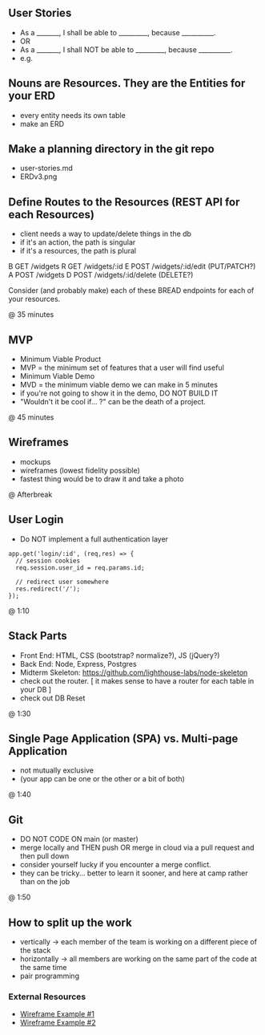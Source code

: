 ## User Stories
* As a _______, I shall be able to _________, because __________.
* OR
* As a _______, I shall NOT be able to _________, because __________.
* e.g.


## Nouns are Resources. They are the Entities for your ERD
* every entity needs its own table
* make an ERD


## Make a planning directory in the git repo
* user-stories.md
* ERDv3.png


## Define Routes to the Resources (REST API for each Resources)
* client needs a way to update/delete things in the db
* if it's an action, the path is singular
* if it's a resources, the path is plural

B   GET   /widgets
R   GET   /widgets/:id
E   POST  /widgets/:id/edit    (PUT/PATCH?)
A   POST  /widgets
D   POST  /widgets/:id/delete  (DELETE?)

Consider (and probably make) each of these BREAD endpoints for each of your resources.


@ 35 minutes 
## MVP
* Minimum Viable Product
* MVP = the minimum set of features that a user will find useful
* Minimum Viable Demo
* MVD = the minimum viable demo we can make in 5 minutes
* if you're not going to show it in the demo, DO NOT BUILD IT
* "Wouldn't it be cool if... ?" can be the death of a project.

@ 45 minutes
## Wireframes
* mockups
* wireframes (lowest fidelity possible)
* fastest thing would be to draw it and take a photo

@ Afterbreak
## User Login
* Do NOT implement a full authentication layer

```
app.get('login/:id', (req,res) => {
  // session cookies
  req.session.user_id = req.params.id;

  // redirect user somewhere
  res.redirect('/');
});
```

@ 1:10
## Stack Parts
* Front End: HTML, CSS (bootstrap? normalize?), JS (jQuery?)
* Back End: Node, Express, Postgres
* Midterm Skeleton: https://github.com/lighthouse-labs/node-skeleton
* check out the router. [ it makes sense to have a router for each table in your DB ]
* check out DB Reset
  
@ 1:30
## Single Page Application (SPA) vs. Multi-page Application
* not mutually exclusive
* (your app can be one or the other or a bit of both)

@ 1:40
## Git
* DO NOT CODE ON main (or master)
* merge locally and THEN push OR merge in cloud via a pull request and then pull down
* consider yourself lucky if you encounter a merge conflict.
* they can be tricky... better to learn it sooner, and here at camp rather than on the job

@ 1:50
## How to split up the work
* vertically -> each member of the team is working on a different piece of the stack
* horizontally -> all members are working on the same part of the code at the same time
* pair programming

### External Resources

* [Wireframe Example #1](https://cdn.tutsplus.com/webdesign/uploads/legacy/tuts/341_wf/wireframe-withgreys.png)
* [Wireframe Example #2](https://d3n817fwly711g.cloudfront.net/blog/wp-content/uploads/2012/03/Wire-frame-example.png)
